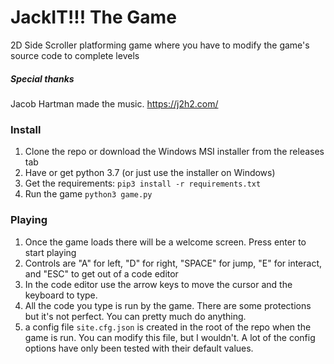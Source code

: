 # JackIT!!! The Game

2D Side Scroller platforming game where you have to modify the game's source code to complete levels

##### Special thanks

Jacob Hartman made the music. https://j2h2.com/

### Install

1. Clone the repo or download the Windows MSI installer from the releases tab
1. Have or get python 3.7 (or just use the installer on Windows)
3. Get the requirements: `pip3 install -r requirements.txt`
4. Run the game `python3 game.py`

### Playing

1. Once the game loads there will be a welcome screen. Press enter to start playing
1. Controls are "A" for left, "D" for right, "SPACE" for jump, "E" for interact, and "ESC" to get out of a code editor
1. In the code editor use the arrow keys to move the cursor and the keyboard to type.
1. All the code you type is run by the game. There are some protections but it's not perfect. You can pretty much do anything.
1. a config file `site.cfg.json` is created in the root of the repo when the game is run. You can modify this file, but I wouldn't. A lot of the config options have only been tested with their default values.

